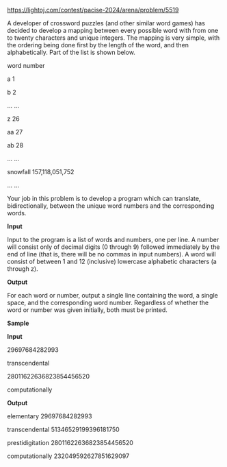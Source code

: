 https://lightoj.com/contest/pacise-2024/arena/problem/5519

A developer of crossword puzzles (and other similar word games) has decided to develop a mapping between every possible word with from one to twenty characters and unique integers. The mapping is very simple, with the ordering being done first by the length of the word, and then alphabetically. Part of the list is shown below.

word	number

a	1

b	2

...	...

z	26

aa	27

ab	28

...	...

snowfall	157,118,051,752

...	...

Your job in this problem is to develop a program which can translate, bidirectionally, between the unique word numbers and the corresponding words.

**Input**

Input to the program is a list of words and numbers, one per line. A number will consist only of decimal digits (0 through 9) followed immediately by the end of line (that is, there will be no commas in input numbers). A word will consist of between 1 and 12 (inclusive) lowercase alphabetic characters (a through z).

**Output**

For each word or number, output a single line containing the word, a single space, and the corresponding word number. Regardless of whether the word or number was given initially, both must be printed.

**Sample**

**Input**

29697684282993

transcendental

28011622636823854456520

computationally

**Output**

elementary 29697684282993

transcendental 51346529199396181750

prestidigitation 28011622636823854456520

computationally 232049592627851629097

